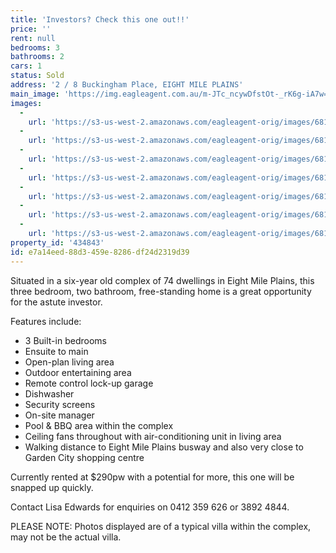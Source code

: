 ```yaml
---
title: 'Investors? Check this one out!!'
price: ''
rent: null
bedrooms: 3
bathrooms: 2
cars: 1
status: Sold
address: '2 / 8 Buckingham Place, EIGHT MILE PLAINS'
main_image: 'https://img.eagleagent.com.au/m-JTc_ncywDfstOt-_rK6g-iA7w=/1280x854/smart/https://s3-us-west-2.amazonaws.com/eagleagent-orig/images/6818253/104173750-image-M.jpg'
images:
  -
    url: 'https://s3-us-west-2.amazonaws.com/eagleagent-orig/images/6818259/104173750-image-F.jpg'
  -
    url: 'https://s3-us-west-2.amazonaws.com/eagleagent-orig/images/6818258/104173750-image-E.jpg'
  -
    url: 'https://s3-us-west-2.amazonaws.com/eagleagent-orig/images/6818257/104173750-image-D.jpg'
  -
    url: 'https://s3-us-west-2.amazonaws.com/eagleagent-orig/images/6818256/104173750-image-C.jpg'
  -
    url: 'https://s3-us-west-2.amazonaws.com/eagleagent-orig/images/6818255/104173750-image-B.jpg'
  -
    url: 'https://s3-us-west-2.amazonaws.com/eagleagent-orig/images/6818254/104173750-image-A.jpg'
  -
    url: 'https://s3-us-west-2.amazonaws.com/eagleagent-orig/images/6818253/104173750-image-M.jpg'
property_id: '434843'
id: e7a14eed-88d3-459e-8286-df24d2319d39
---
```

Situated in a six-year old complex of 74 dwellings in Eight Mile Plains, this three bedroom, two bathroom, free-standing home is a great opportunity for the astute investor.

Features include:
  -  3 Built-in bedrooms
  -  Ensuite to main
  -  Open-plan living area
  -  Outdoor entertaining area
  -  Remote control lock-up garage
  -  Dishwasher
  -  Security screens
  -  On-site manager
  -  Pool & BBQ area within the complex
  -  Ceiling fans throughout with air-conditioning unit in living area
  -  Walking distance to Eight Mile Plains busway and also very close to Garden City shopping centre

Currently rented at $290pw with a potential for more, this one will be snapped up quickly.

Contact Lisa Edwards for enquiries on 0412 359 626 or 3892 4844.

PLEASE NOTE: Photos displayed are of a typical villa within the complex, may not be the actual villa.